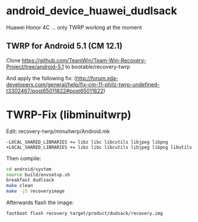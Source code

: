 # android_device_huawei_dudlsack
Huawei Honor 4C ... only TWRP working at the moment


## TWRP for Android 5.1 (CM 12.1)

Clone https://github.com/TeamWin/Team-Win-Recovery-Project/tree/android-5.1 to bootable/recovery-twrp

And apply the following fix: (http://forum.xda-developers.com/general/help/fix-cm-11-philz-twrp-undefined-t3302467/post65011822#post65011822)

TWRP-Fix (libminuitwrp)
========
Edit: recovery-twrp/minuitwrp/Android.mk
```
-LOCAL_SHARED_LIBRARIES += libz libc libcutils libjpeg libpng
+LOCAL_SHARED_LIBRARIES += libz libc libcutils libjpeg libpng libutils
```

Then compile:

```sh
cd android/system
source build/envsetup.sh
breakfast dudlsack
make clean
make -j5 recoveryimage
```

Afterwards flash the image:

```sh
fastboot flash recovery target/product/dudsack/recovery.img
```
